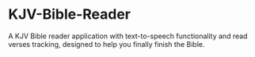 # KJV-Bible-Reader
A KJV Bible reader application with text-to-speech functionality and read verses tracking, designed to help you finally finish the Bible.

